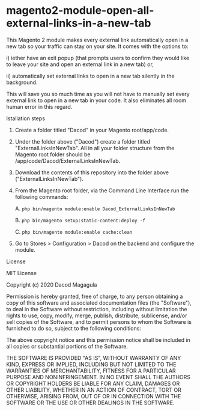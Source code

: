# magento2-module-open-all-external-links-in-a-new-tab


This Magento 2 module makes every external link automatically open in a new tab so your traffic can stay on your site. It comes with the options to:

i) iether have an exit popup (that prompts users to confirm they would like to leave your site and open an external link in a new tab) or,

ii) automatically set external links to open in a new tab silently in the background.

This will save you so much time as you will not have to manually set every external link to open in a new tab in your code. It also eliminates all room human error in this regard.

Istallation steps

1. Create a folder titled "Dacod" in your Magento root/app/code.

2. Under the folder above ("Dacod") create a folder titled "ExternalLinksInNewTab". All in all your folder structure from the Magento root folder should be /app/code/Dacod/ExternalLinksInNewTab.

3. Download the contents of this repository into the folder above ("ExternalLinksInNewTab").

4. From the Magento root folder, via the Command Line Interface run the following commands:


	A. `php bin/magento module:enable Dacod_ExternalLinksInNewTab`

	B. `php bin/magento setup:static-content:deploy -f`

	C. `php bin/magento module:enable cache:clean`

5. Go to Stores > Configuration > Dacod on the backend and configure the module.


License


MIT License

Copyright (c) 2020 Dacod Magagula

Permission is hereby granted, free of charge, to any person obtaining a copy
of this software and associated documentation files (the "Software"), to deal
in the Software without restriction, including without limitation the rights
to use, copy, modify, merge, publish, distribute, sublicense, and/or sell
copies of the Software, and to permit persons to whom the Software is
furnished to do so, subject to the following conditions:

The above copyright notice and this permission notice shall be included in all
copies or substantial portions of the Software.

THE SOFTWARE IS PROVIDED "AS IS", WITHOUT WARRANTY OF ANY KIND, EXPRESS OR
IMPLIED, INCLUDING BUT NOT LIMITED TO THE WARRANTIES OF MERCHANTABILITY,
FITNESS FOR A PARTICULAR PURPOSE AND NONINFRINGEMENT. IN NO EVENT SHALL THE
AUTHORS OR COPYRIGHT HOLDERS BE LIABLE FOR ANY CLAIM, DAMAGES OR OTHER
LIABILITY, WHETHER IN AN ACTION OF CONTRACT, TORT OR OTHERWISE, ARISING FROM,
OUT OF OR IN CONNECTION WITH THE SOFTWARE OR THE USE OR OTHER DEALINGS IN THE
SOFTWARE.
